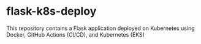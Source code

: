 # flask-k8s-deploy
This repository contains a Flask application deployed on Kubernetes using Docker, GitHub Actions (CI/CD), and Kubernetes (EKS)
